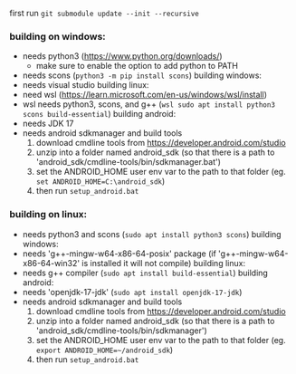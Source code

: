 first run `git submodule update --init --recursive`

### building on windows:
- needs python3 (https://www.python.org/downloads/)
  - make sure to enable the option to add python to PATH
- needs scons (`python3 -m pip install scons`)
building windows:
- needs visual studio
building linux:
- need wsl (https://learn.microsoft.com/en-us/windows/wsl/install)
- wsl needs python3, scons, and g++ (`wsl sudo apt install python3 scons build-essential`)
building android:
- needs JDK 17
- needs android sdkmanager and build tools
  1. download cmdline tools from https://developer.android.com/studio
  2. unzip into a folder named android_sdk (so that there is a path to 'android_sdk/cmdline-tools/bin/sdkmanager.bat')
  3. set the ANDROID_HOME user env var to the path to that folder (eg. `set ANDROID_HOME=C:\android_sdk`)
  4. then run `setup_android.bat`

### building on linux:
- needs python3 and scons (`sudo apt install python3 scons`)
building windows:
- needs 'g++-mingw-w64-x86-64-posix' package (if 'g++-mingw-w64-x86-64-win32' is installed it will not compile)
building linux:
- needs g++ compiler (`sudo apt install build-essential`)
building android:
- needs 'openjdk-17-jdk' (`sudo apt install openjdk-17-jdk`)
- needs android sdkmanager and build tools
  1. download cmdline tools from https://developer.android.com/studio
  2. unzip into a folder named android_sdk (so that there is a path to 'android_sdk/cmdline-tools/bin/sdkmanager')
  3. set the ANDROID_HOME user env var to the path to that folder (eg. `export ANDROID_HOME=~/android_sdk`)
  4. then run `setup_android.bat`
